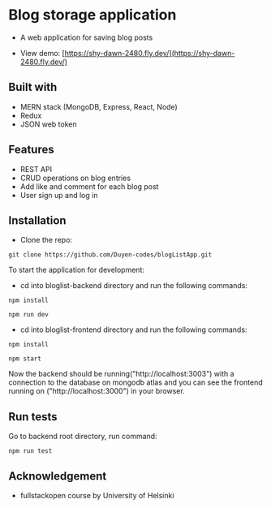 # Blog storage application

- A web application for saving blog posts

- View demo: [https://shy-dawn-2480.fly.dev/](https://shy-dawn-2480.fly.dev/)

## Built with

- MERN stack (MongoDB, Express, React, Node)
- Redux
- JSON web token

## Features

- REST API
- CRUD operations on blog entries
- Add like and comment for each blog post
- User sign up and log in

## Installation

- Clone the repo:

```shell
git clone https://github.com/Duyen-codes/blogListApp.git
```

To start the application for development:

- cd into bloglist-backend directory and run the following commands:

```shell
npm install
```

```shell
npm run dev
```

- cd into bloglist-frontend directory and run the following commands:

```shell
npm install
```

```shell
npm start
```

Now the backend should be running("http://localhost:3003") with a connection to the database on mongodb atlas and you can see the frontend running on ("http://localhost:3000") in your browser.

## Run tests

Go to backend root directory, run command:

```shell
npm run test
```

## Acknowledgement

- fullstackopen course by University of Helsinki
